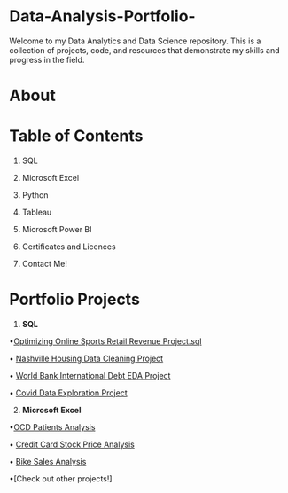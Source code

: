 # Data-Analysis-Portfolio-
Welcome to my Data Analytics and Data Science repository. This is a collection of projects, code, and resources that demonstrate my skills and progress in the field. 

# About


# Table of Contents
1. SQL

2. Microsoft Excel

3. Python

4. Tableau

5. Microsoft Power BI
   
6. Certificates and Licences
   
7. Contact Me!
   



# Portfolio Projects
1. **SQL**

  •[Optimizing Online Sports Retail Revenue Project.sql](https://github.com/Collins-Akagha/Technical-Projects/blob/28357bfab10e381c3f3baa24abbf11d34d3f67ff/Optimizing%20Online%20Sports%20Retail%20Revenue%20Project.sql)
	
  • [Nashville Housing Data Cleaning Project](https://github.com/Collins-Akagha/Technical-Projects/blob/28357bfab10e381c3f3baa24abbf11d34d3f67ff/SQL%20HOUSING%20DATA%20CLEANING%20PORTFOLIO%20PROJECT.sql)
	
  • [World Bank International Debt EDA Project](https://github.com/Collins-Akagha/Technical-Projects/blob/28357bfab10e381c3f3baa24abbf11d34d3f67ff/World%20bank%20International%20debt%20data%20exploration.sql)
	
  • [Covid Data Exploration Project](https://github.com/Collins-Akagha/Technical-Projects/blob/28357bfab10e381c3f3baa24abbf11d34d3f67ff/SQL%20Covid%20Data%20Exploration%20Project.sql)

2. **Microsoft Excel**

  •[OCD Patients Analysis](https://github.com/user-attachments/files/17007859/OCD.ANALYSIS.PROJECT.xlsx)

  
  • [Credit Card Stock Price Analysis](https://github.com/user-attachments/files/17007864/Credit.Card.Stock.Price.Analysis.xlsx)

  • [Bike Sales Analysis](https://github.com/user-attachments/files/17007879/Excel.Portfolio.Project.xlsx)

  •[Check out other projects!]



 
